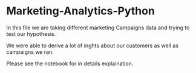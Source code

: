 # Marketing-Analytics-Python

In this file we are taking different marketing Campaigns data and trying to test our hypothesis.

We were able to derive a lot of inghts about our customers as well as campaigns we ran.

Please see the notebook for in details explaination.

